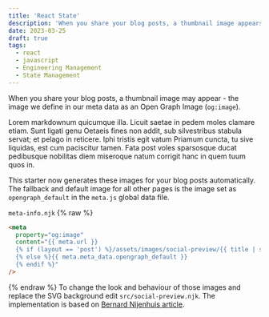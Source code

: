 ```yaml
---
title: 'React State'
description: 'When you share your blog posts, a thumbnail image appears - the image we define as an Open Graph Image. This starter generates these images for your blog posts automatically.'
date: 2023-03-25
draft: true
tags:
  - react
  - javascript
  - Engineering Management
  - State Management
---
```


When you share your blog posts, a thumbnail image may appear - the image we define in our meta data as an Open Graph Image (`og:image`).

Lorem markdownum quicumque illa. Licuit saetae in pedem moles clamare etiam. Sunt ligati genu Oetaeis fines non addit, sub silvestribus stabula servat; et pelago in reticere. Iphi tristis egit vatum Priamum cuncta, tu sive liquidas, est cum paciscitur tamen. Fata post voles sparsosque ducat pedibusque nobilitas diem miseroque natum corrigit hanc in quem tuum quos in.

This starter now generates these images for your blog posts automatically.
The fallback and default image for all other pages is the image set as `opengraph_default` in the `meta.js` global data file.

`meta-info.njk`
{% raw %}

```html
<meta
  property="og:image"
  content="{{ meta.url }}
  {% if (layout == 'post') %}/assets/images/social-preview/{{ title | slugify }}-preview.jpeg
  {% else %}{{ meta.meta_data.opengraph_default }}
  {% endif %}"
/>
```

{% endraw %}
To change the look and behaviour of those images and replace the SVG background edit `src/social-preview.njk`. The implementation is based on [Bernard Nijenhuis article](https://bnijenhuis.nl/notes/automatically-generate-open-graph-images-in-eleventy/).
